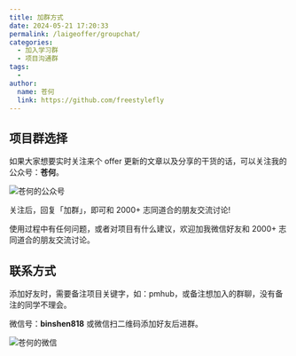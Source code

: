 ```yaml
---
title: 加群方式
date: 2024-05-21 17:20:33
permalink: /laigeoffer/groupchat/
categories:
  - 加入学习群
  - 项目沟通群
tags:
  - 
author: 
  name: 苍何
  link: https://github.com/freestylefly
---
```

## 项目群选择

如果大家想要实时关注来个 offer 更新的文章以及分享的干货的话，可以关注我的公众号：**苍何**。

![苍何的公众号](https://cdn.tobebetterjavaer.com/stutymore/扫码_搜索联合传播样式-标准色版.bmp)

关注后，回复「加群」，即可和 2000+ 志同道合的朋友交流讨论!

使用过程中有任何问题，或者对项目有什么建议，欢迎加我微信好友和 2000+ 志同道合的朋友交流讨论。

## 联系方式

添加好友时，需要备注项目关键字，如：pmhub，或备注想加入的群聊，没有备注的同学不理会。

微信号：**binshen818** 或微信扫二维码添加好友后进群。

![苍何的微信](https://cdn.tobebetterjavaer.com/stutymore/标准.png)


